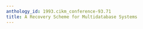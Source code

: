 ```yaml
---
anthology_id: 1993.cikm_conference-93.71
title: A Recovery Scheme for Multidatabase Systems
---
```


